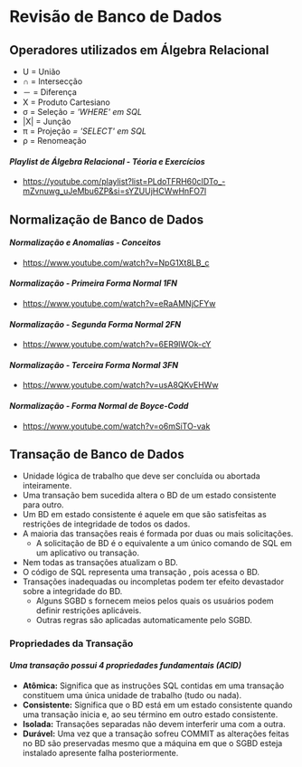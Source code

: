 # **Revisão de Banco de Dados**
<!--# **Operadores Relacionais**-->
## **Operadores utilizados em Álgebra Relacional**
* U = União
* ∩ = Intersecção
* － = Diferença
* X = Produto Cartesiano
* σ = Seleção *= 'WHERE' em SQL*
* |X| = Junção
* π = Projeção *= 'SELECT' em SQL*
* ρ = Renomeação
#### *Playlist de Álgebra Relacional - Téoria e Exercícios*
* https://youtube.com/playlist?list=PLdoTFRH60cIDTo_-mZvnuwg_uJeMbu6ZP&si=sYZUUjHCWwHnFO7l

## **Normalização de Banco de Dados**
#### *Normalização e Anomalias - Conceitos*
* https://www.youtube.com/watch?v=NpG1Xt8LB_c
#### *Normalização - Primeira Forma Normal 1FN*
* https://www.youtube.com/watch?v=eRaAMNjCFYw
#### *Normalização - Segunda Forma Normal 2FN*
* https://www.youtube.com/watch?v=6ER9lWOk-cY
#### *Normalização - Terceira Forma Normal 3FN*
* https://www.youtube.com/watch?v=usA8QKvEHWw
#### *Normalização - Forma Normal de Boyce-Codd*
* https://www.youtube.com/watch?v=o6mSiTO-vak

## **Transação de Banco de Dados**
* Unidade lógica de trabalho que deve ser concluída ou abortada inteiramente.
* Uma transação bem sucedida altera o BD de um estado consistente para outro.
* Um BD em estado consistente é aquele em que são
  satisfeitas as restrições de integridade de todos os
  dados.
* A maioria das transações reais é formada por duas ou
  mais solicitações.
  * A solicitação de BD é o equivalente a um único comando
    de SQL em um aplicativo ou transação.
* Nem todas as transações atualizam o BD.
* O código de SQL representa uma transação , pois acessa
  o BD.
* Transações inadequadas ou incompletas podem ter
  efeito devastador sobre a integridade do BD.
  * Alguns SGBD s fornecem meios pelos quais os usuários
    podem definir restrições aplicáveis.
  * Outras regras são aplicadas automaticamente pelo SGBD.
### **Propriedades da Transação**
#### *Uma transação possui 4 propriedades fundamentais (ACID)*
* **Atômica:** Significa que as instruções SQL contidas em uma
  transação constituem uma única unidade de trabalho
  (tudo ou nada).
* **Consistente:** Significa que o BD está em um estado consistente
  quando uma transação inicia e, ao seu término em
  outro estado consistente.
* **Isolada:** Transações separadas não devem interferir uma com a
  outra.
* **Durável:** Uma vez que a transação sofreu COMMIT as alterações
  feitas no BD são preservadas mesmo que a máquina
  em que o SGBD esteja instalado apresente falha
  posteriormente.  

